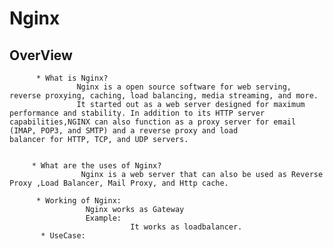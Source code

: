 # Nginx
## OverView
        
          * What is Nginx?
                   Nginx is a open source software for web serving, reverse proxying, caching, load balancing, media streaming, and more.
                   It started out as a web server designed for maximum performance and stability. In addition to its HTTP server                              capabilities,NGINX can also function as a proxy server for email (IMAP, POP3, and SMTP) and a reverse proxy and load                        balancer for HTTP, TCP, and UDP servers.
                  
         
         * What are the uses of Nginx?
                    Nginx is a web server that can also be used as Reverse Proxy ,Load Balancer, Mail Proxy, and Http cache.
             
          * Working of Nginx:
                     Nginx works as Gateway 
                     Example:
                               It works as loadbalancer.
           * UseCase:
                     
